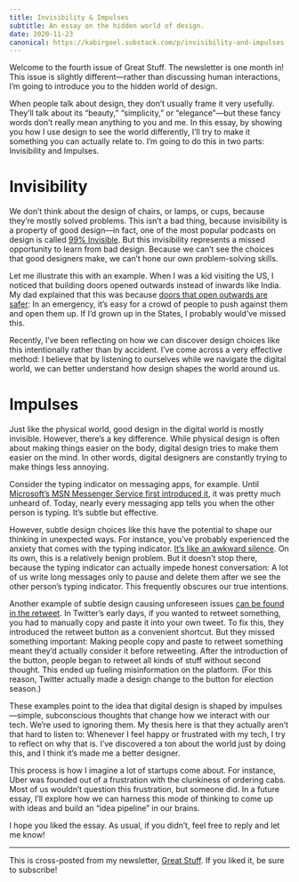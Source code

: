 ```yaml
---
title: Invisibility & Impulses
subtitle: An essay on the hidden world of design.
date: 2020-11-23
canonical: https://kabirgoel.substack.com/p/invisibility-and-impulses
---
```


Welcome to the fourth issue of Great Stuff. The newsletter is one month in! This issue is slightly different—rather than discussing human interactions, I’m going to introduce you to the hidden world of design.

When people talk about design, they don’t usually frame it very usefully. They’ll talk about its “beauty,” “simplicity,” or “elegance”—but these fancy words don’t really mean anything to you and me. In this essay, by showing you how I use design to see the world differently, I’ll try to make it something you can actually relate to. I’m going to do this in two parts: Invisibility and Impulses.

# Invisibility

We don’t think about the design of chairs, or lamps, or cups, because they’re mostly solved problems. This isn’t a bad thing, because invisibility is a property of good design—in fact, one of the most popular podcasts on design is called [99% Invisible](https://99percentinvisible.org/). But this invisibility represents a missed opportunity to learn from bad design. Because we can’t see the choices that good designers make, we can’t hone our own problem-solving skills.

Let me illustrate this with an example. When I was a kid visiting the US, I noticed that building doors opened outwards instead of inwards like India. My dad explained that this was because [doors that open outwards are safer](https://home.howstuffworks.com/home-improvement/remodeling/question584.htm): In an emergency, it’s easy for a crowd of people to push against them and open them up. If I’d grown up in the States, I probably would’ve missed this.

Recently, I’ve been reflecting on how we can discover design choices like this intentionally rather than by accident. I’ve come across a very effective method: I believe that by listening to ourselves while we navigate the digital world, we can better understand how design shapes the world around us.

# Impulses

Just like the physical world, good design in the digital world is mostly invisible. However, there’s a key difference. While physical design is often about making things easier on the body, digital design tries to make them easier on the mind. In other words, digital designers are constantly trying to make things less annoying.

Consider the typing indicator on messaging apps, for example. Until [Microsoft’s MSN Messenger Service first introduced it](https://slate.com/technology/2014/02/typing-indicator-in-chat-i-built-it-and-im-not-sorry.html), it was pretty much unheard of. Today, nearly every messaging app tells you when the other person is typing. It’s subtle but effective.

However, subtle design choices like this have the potential to shape our thinking in unexpected ways. For instance, you’ve probably experienced the anxiety that comes with the typing indicator. [It’s like an awkward silence](https://newrepublic.com/article/116268/gchat-typing-indicator-most-awkward-feature-online-chat). On its own, this is a relatively benign problem. But it doesn’t stop there, because the typing indicator can actually impede honest conversation: A lot of us write long messages only to pause and delete them after we see the other person’s typing indicator. This frequently obscures our true intentions.

Another example of subtle design causing unforeseen issues [can be found in the retweet](https://www.buzzfeednews.com/article/alexkantrowitz/how-the-retweet-ruined-the-internet). In Twitter’s early days, if you wanted to retweet something, you had to manually copy and paste it into your own tweet. To fix this, they introduced the retweet button as a convenient shortcut. But they missed something important: Making people copy and paste to retweet something meant they’d actually consider it before retweeting. After the introduction of the button, people began to retweet all kinds of stuff without second thought. This ended up fueling misinformation on the platform. (For this reason, Twitter actually made a design change to the button for election season.)

These examples point to the idea that digital design is shaped by impulses—simple, subconscious thoughts that change how we interact with our tech. We’re used to ignoring them. My thesis here is that they actually aren’t that hard to listen to: Whenever I feel happy or frustrated with my tech, I try to reflect on why that is. I’ve discovered a ton about the world just by doing this, and I think it’s made me a better designer.

This process is how I imagine a lot of startups come about. For instance, Uber was founded out of a frustration with the clunkiness of ordering cabs. Most of us wouldn’t question this frustration, but someone did. In a future essay, I’ll explore how we can harness this mode of thinking to come up with ideas and build an “idea pipeline” in our brains.

I hope you liked the essay. As usual, if you didn’t, feel free to reply and let me know!

---

This is cross-posted from my newsletter, [Great Stuff](https://kabirgoel.substack.com). If you liked it, be sure to subscribe!
